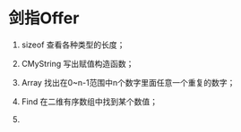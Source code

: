 # 剑指Offer

1. sizeof 查看各种类型的长度；
   
2. CMyString 写出赋值构造函数；
   
3. Array 找出在0~n-1范围中n个数字里面任意一个重复的数字；
   
4. Find 在二维有序数组中找到某个数值；
   
5. 